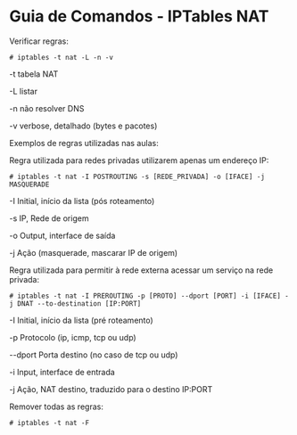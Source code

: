 # Guia de Comandos - IPTables NAT

Verificar regras:

`# iptables -t nat -L -n -v`

-t tabela NAT

-L listar

-n não resolver DNS

-v verbose, detalhado (bytes e pacotes)

Exemplos de regras utilizadas nas aulas:

Regra utilizada para redes privadas utilizarem apenas um endereço IP:

`# iptables -t nat -I POSTROUTING -s [REDE_PRIVADA] -o [IFACE] -j MASQUERADE`

-I Initial, início da lista (pós roteamento)

-s IP, Rede de origem

-o Output, interface de saída

-j Ação (masquerade, mascarar IP de origem)

Regra utilizada para permitir à rede externa acessar um serviço na rede privada:

`# iptables -t nat -I PREROUTING -p [PROTO] --dport [PORT] -i [IFACE] -j DNAT --to-destination [IP:PORT]`

-I Initial, início da lista (pré roteamento)

-p Protocolo (ip, icmp, tcp ou udp)

--dport Porta destino (no caso de tcp ou udp)

-i Input, interface de entrada

-j Ação, NAT destino, traduzido para o destino IP:PORT

Remover todas as regras:

`# iptables -t nat -F`
